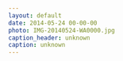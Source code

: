 ```yaml
---
layout: default
date: 2014-05-24 00-00-00
photo: IMG-20140524-WA0000.jpg
caption_header: unknown
caption: unknown
---
```

